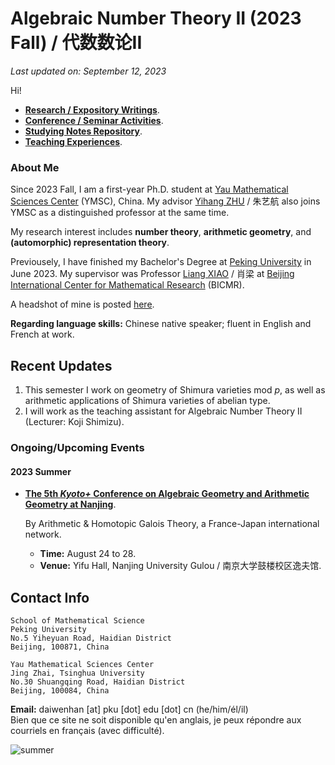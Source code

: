 # Algebraic Number Theory II (2023 Fall) / 代数数论II

_Last updated on: September 12, 2023_

Hi!

- [**Research / Expository Writings**](./blurbs.md).
- [**Conference / Seminar Activities**](./activities.md).
- [**Studying Notes Repository**](./notes.md).
- [**Teaching Experiences**](./teaching.md).

### About Me

Since 2023 Fall, I am a first-year Ph.D. student at [Yau Mathematical Sciences Center](https://ymsc.tsinghua.edu.cn) (YMSC), China. My advisor [Yihang ZHU](http://math.umd.edu/~yhzhu/) / 朱艺航 also joins YMSC as a distinguished professor at the same time. 

My research interest includes **number theory**, **arithmetic geometry**, and **(automorphic) representation theory**.

Previousely, I have finished my Bachelor's Degree at [Peking University](https://www.pku.edu.cn) in June 2023. My supervisor was Professor [Liang XIAO](https://bicmr.pku.edu.cn/~lxiao/index.htm) / 肖梁 at [Beijing International Center for Mathematical Research](https://bicmr.pku.edu.cn) (BICMR). 

A headshot of mine is posted [here](./headshot.jpg).

**Regarding language skills:** Chinese native speaker; fluent in English and French at work.



## Recent Updates

1. This semester I work on geometry of Shimura varieties mod _p_, as well as arithmetic applications of Shimura varieties of abelian type.
2. I will work as the teaching assistant for Algebraic Number Theory II (Lecturer: Koji Shimizu).


### Ongoing/Upcoming Events

#### 2023 Summer


- [**The 5th _Kyoto+_ Conference on Algebraic Geometry and Arithmetic Geometry at Nanjing**](./Nanjing23/Nanjing23.md).

  By Arithmetic & Homotopic Galois Theory, a France-Japan international network.
  - **Time:** August 24 to 28.
  - **Venue:** Yifu Hall, Nanjing University Gulou / 南京大学鼓楼校区逸夫馆.


## Contact Info

```
School of Mathematical Science
Peking University
No.5 Yiheyuan Road, Haidian District
Beijing, 100871, China

Yau Mathematical Sciences Center
Jing Zhai, Tsinghua University
No.30 Shuangqing Road, Haidian District
Beijing, 100084, China
```

**Email:** daiwenhan [at] pku [dot] edu [dot] cn (he/him/él/il)
<br/>
Bien que ce site ne soit disponible qu'en anglais, je peux répondre aux courriels en français (avec difficulté).

![summer](./landscape-summer.png)